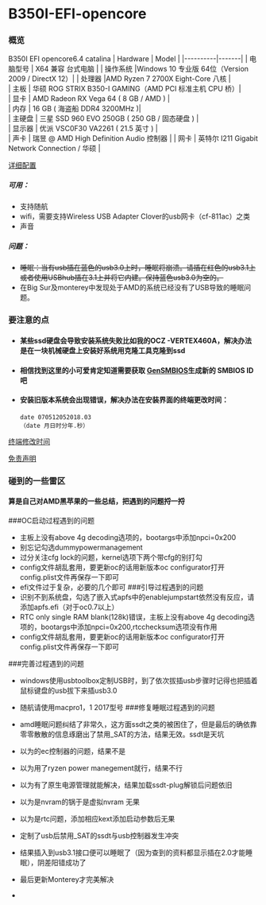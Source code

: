 # B350I-EFI-opencore
### 概览
  B350I EFI opencore6.4 catalina
  | Hardware | Model |
  |----------|-------|
  | 电脑型号 | X64 兼容 台式电脑 |
  | 操作系统 |Windows 10 专业版 64位（Version 2009 / DirectX 12）|
  | 处理器 |AMD Ryzen 7 2700X Eight-Core 八核 |  
  | 主板 | 华硕 ROG STRIX B350-I GAMING（AMD PCI 标准主机 CPU 桥）|  
  | 显卡 | AMD Radeon RX Vega 64 ( 8 GB / AMD ) |  
  | 内存 | 16 GB ( 海盗船 DDR4 3200MHz )|  
  | 主硬盘 | 三星 SSD 960 EVO 250GB ( 250 GB / 固态硬盘 ) |  
  | 显示器 | 优派 VSC0F30 VA2261 ( 21.5 英寸  ) |  
  | 声卡 | 瑞昱  @ AMD High Definition Audio 控制器 | 
  | 网卡 | 英特尔 I211 Gigabit Network Connection / 华硕 |
  
 [详细配置](https://github.com/vsnotme/B350I-EFI-opencore/blob/main/%E8%AF%A6%E7%BB%86%E6%8A%A5%E8%A1%A8.txt)
 
 ##### 可用：
- 支持随航
- wifi，需要支持Wireless USB Adapter Clover的usb网卡（cf-811ac）之类
- 声音
##### 问题：
- ~~睡眠：当有usb插在蓝色的usb3.0上时，睡眠将崩溃。请插在红色的usb3.1上或者使用USBhub插在3.1上并将它内建。保持蓝色usb3.0为空的。~~
- 在Big Sur及monterey中发现处于AMD的系统已经没有了USB导致的睡眠问题。
 ### 要注意的点
-  #### 某些ssd硬盘会导致安装系统失败比如我的OCZ -VERTEX460A，解决办法是在一块机械硬盘上安装好系统用克隆工具克隆到ssd
-  #### 相信找到这里的小可爱肯定知道需要获取 [GenSMBIOS](https://github.com/corpnewt/GenSMBIOS)生成新的 SMBIOS ID 吧
-  #### 安装旧版本系统会出现错误，解决办法在安装界面的终端更改时间：
   ```
   date 070512052018.03
   （date 月日时分年.秒）
   ```
 [终端修改时间](https://jingyan.baidu.com/article/d169e18614c996436611d83e.html)
 
  [免责声明](https://github.com/vsnotme/B350I-EFI-opencore/blob/main/%E5%85%8D%E8%B4%A3%E5%A3%B0%E6%98%8E.txt)
  
 ### 碰到的一些雷区
 #### 算是自己对AMD黑苹果的一些总结，把遇到的问题捋一捋
 ###OC启动过程遇到的问题
 -  主板上没有above 4g decoding选项的，bootargs中添加npci=0x200
 -  别忘记勾选dummypowermanagement
 -  过分关注cfg lock的问题，kernel选项下两个带cfg的别打勾
 -  config文件胡乱套用，要更新oc的话用新版本oc configurator打开config.plist文件再保存一下即可
 -  efi文件过于复杂，必要的几个即可
###引导过程遇到的问题
 -  识别不到系统盘，勾选了嵌入式apfs中的enablejumpstart依然没有反应，请添加apfs.efi（对于oc0.7以上）
 -  RTC only single RAM blank(128k)错误，主板上没有above 4g decoding选项的，bootargs中添加npci=0x200,rtcchecksum选项没有作用
 -  config文件胡乱套用，要更新oc的话用新版本oc configurator打开config.plist文件再保存一下即可

###完善过程遇到的问题
 -  windows使用usbtoolbox定制USB时，到了依次拔插usb步骤时记得也把插着鼠标键盘的usb拔下来插usb3.0
 -  随航请使用macpro1，1 2017型号
###修复睡眠过程遇到的问题
 -  amd睡眠问题纠结了非常久，这方面ssdt之类的被困住了，但是最后的确依靠零零散散的信息琢磨出了禁用_SAT的方法，结果无效。ssdt是天坑
 -  以为的ec控制器的问题，结果不是
 -  以为用了ryzen power manegement就行，结果不行
 -  以为有了原生电源管理就能解决，结果加载ssdt-plug解锁后问题依旧
 -  以为是nvram的锅于是虚拟nvram 无果
 -  以为是rtc问题，添加相应kext添加启动参数后无果
 -  定制了usb后禁用_SAT的ssdt与usb控制器发生冲突
 -  结果插入到usb3.1接口便可以睡眠了（因为查到的资料都显示插在2.0才能睡眠），阴差阳错成功了
 -  最后更新Monterey才完美解决
 
 -  

 
